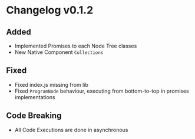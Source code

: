 # Changelog v0.1.2

## Added
- Implemented Promises to each Node Tree classes
- New Native Component `Collections`

## Fixed
- Fixed index.js missing from lib
- Fixed `ProgramNode` behaviour, executing from bottom-to-top in promises implementations

## Code Breaking
- All Code Executions are done in asynchronous